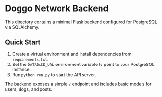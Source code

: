 # Doggo Network Backend

This directory contains a minimal Flask backend configured for PostgreSQL via SQLAlchemy.

## Quick Start

1. Create a virtual environment and install dependencies from `requirements.txt`.
2. Set the `DATABASE_URL` environment variable to point to your PostgreSQL instance.
3. Run `python run.py` to start the API server.

The backend exposes a simple `/` endpoint and includes basic models for users, dogs, and posts.
